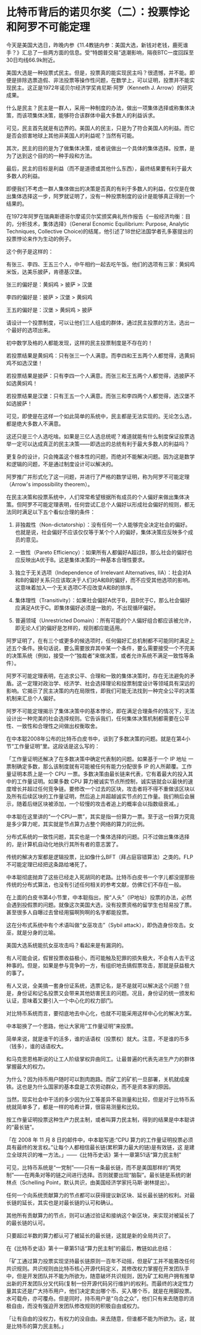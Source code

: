 # 比特币背后的诺贝尔奖（二）：投票悖论和阿罗不可能定理

今天是美国大选日，昨晚内参《11.4教链内参：美国大选，新钱对老钱，鹿死谁手？》汇总了一些两方面的信息。受“特朗普交易”退潮影响，隔夜BTC一度回踩至30日均线66.9k附近。

美国大选是一种投票式民主。但是，投票真的能实现民主吗？很遗憾，并不能。即便是排除选票造假、非法投票等操作性问题，在数学上，可以证明，投票并不能实现民主。这正是1972年诺贝尔经济学奖肯尼斯·阿罗（Kenneth J. Arrow）的研究成果。

什么是民主？民主是一群人，采用一种制度的办法，做出一项集体选择或称集体决策，而该项集体决策，能够符合该群体中最大多数人的利益诉求。

可见，民主首先就是有边界的。美国人的民主，只是为了符合美国人的利益。而它是否会损害地球上其他非美国人的利益呢？当然有可能。

其次，民主的目的是为了做集体决策，或者说做出一个具体的集体选择。投票，是为了达到这个目的的一种手段和方法。

最后，民主的目标是利益（而不是道德或其他什么东西），最终结果要有利于最大多数人的利益。

即便我们不考虑一群人集体做出的决策是否真的有利于多数人的利益，仅仅是在做出集体选择这一步，阿罗就证明了，没有一种投票制度的设计是能够真正得到一个结果的。

在1972年阿罗在瑞典斯德哥尔摩诺贝尔奖颁奖典礼所作报告《一般经济均衡：目的，分析技术，集体选择》（General Ecnomic Equilibrium: Purpose, Analytic Techniques, Collective Choice)的结尾，他引述了18世纪法国学者孔多塞提出的投票悖论来作为生动的例子。

这个例子是这样的：

有张三、李四、王五三个人，中午相约一起去吃午饭。他们的选项有三家：黄焖鸡米饭，达美乐披萨，肯德基汉堡。

张三的偏好是：黄焖鸡 > 披萨 > 汉堡

李四的偏好是：披萨 > 汉堡 > 黄焖鸡

王五的偏好是：汉堡 > 黄焖鸡 > 披萨

请设计一个投票制度，可以让他们三人组成的群体，通过民主投票的方法，选出一个最好的选项出来。

初中数学及格的人都能发现，这样的民主投票制度是不存在的！

若投票结果是黄焖鸡：只有张三一个人满意。而李四和王五两个人都觉得，选黄焖鸡不如选汉堡！

若投票结果是披萨：只有李四一个人满意。而张三和王五两个人都觉得，选披萨不如选黄焖鸡！

若投票结果是汉堡：只有王五一个人满意。而张三和李四两个人都觉得，选汉堡不如选披萨！

可见，即使是在这样一个如此简单的系统中，民主都是无法实现的。无论怎么选，都是绝大多数人不满意。

这还只是三个人选吃啥。如果是三亿人选总统呢？难道就能有什么制度保证投票选举一定可以达成真正的民主决策——即选出的总统有利于最大多数人的利益吗？

更复杂的设计，只会掩盖这个根本性的问题，而绝对不能解决问题。因为这是数学和逻辑的问题，不是通过制度设计可以解决的。

阿罗推广并形式化了这一问题，并进行了严格的数学证明，称为阿罗不可能定理（Arrow's impossibility theorem）。

在民主决策和投票系统中，人们常常希望根据所有成员的个人偏好来做出集体决策。但阿罗不可能定理表明，任何尝试汇总个人偏好以形成社会偏好的规则，都无法同时满足以下五个看似合理的条件：

1. 非独裁性（Non-dictatorship）：没有任何一个人能够完全决定社会的偏好。也就是说，社会偏好不应该仅仅等于某个个人的偏好，集体决策应反映多个成员的意见。

2. 一致性（Pareto Efficiency）：如果所有人都偏好A超过B，那么社会的偏好也应反映出A优于B。这是集体决策的一种基本合理性要求。

3. 独立于无关选项（Independence of Irrelevant Alternatives, IIA）：社会对A和B的偏好关系只应该取决于人们对A和B的偏好，而不应受其他选项的影响。这意味着加入一个无关选项C不应改变A和B的排序。

4. 集体理性（Transitivity）：如果社会偏好A优于B，且B优于C，那么社会偏好应满足A优于C。即集体偏好必须是一致的，不出现循环偏好。

5. 普遍领域（Unrestricted Domain）：所有可能的个人偏好组合都应该被允许，即无论人们的偏好是怎样的，规则都应能适用。

阿罗证明了，在有三个或更多的候选项时，任何偏好汇总机制都不可能同时满足上述五个条件。换句话说，要么需要放弃其中某一个条件，要么需要接受一个不完美的决策系统（例如，接受一个“独裁者”来做决策，或者允许系统不满足一致性等条件）。

阿罗不可能定理表明，在追求公平、合理和一致的集体决策时，存在无法避免的矛盾。这一定理对政治学、经济学、社会选择理论和投票制度设计等领域具有深远的影响。它揭示了民主决策的内在局限性，即我们可能无法找到一种完全公平的决策机制来汇总个人偏好。

阿罗不可能定理揭示了集体决策中的基本悖论，即在满足合理条件的情况下，无法设计出一种完美的社会选择规则。它告诉我们，任何集体决策机制都需要在公平性、一致性和合理性之间做出权衡取舍。

在中本聪2008年公布的比特币白皮书中，谈到了多数决策的问题。就是在第4小节“工作量证明”里。这段话是这么写的：

「工作量证明还解决了在多数决策中确定代表制的问题。如果基于一个 IP 地址 一票制确定多数，那么该制度就有可能被任何有能力分配很多 IP 的人所颠覆。工作量证明本质上是一个 CPU 一票。多数决策由最长链来代表，它有着最大的投入其中的工作量证明。如果多数 CPU 算力被诚实节点所控制，诚实链就会以最快的速度增长并超过任何竞争链。要修改一个过去的区块，攻击者将不得不重做该区块以及所有后续区块的工作量证明，然后追上并超越诚实节点的工作量。我们稍后会展示，随着后继区块被添加，一个较慢的攻击者追上的概率会以指数级衰减。」

中本聪在这里讲的“一个CPU一票”，其实是指一份算力一票。至于这一份算力究竟是多少算力呢，其实就是节点算力占整个网络的算力的比例。

分布式系统的一致性问题，其实也是一个集体选择的问题。只不过做出集体选择的，是计算机自动化地执行其所有者的意志罢了。

传统的解决方案都是逻辑投票，比如像什么BFT（拜占庭容错算法）之类的。FLP不可能定理已经把这条路给堵死了。

中本聪彻底抛弃了这些已经走入死胡同的老路。比特币白皮书一个字儿都没提那些传统的分布式算法，也没有引述任何相关的参考文献，仿佛它们不存在一般。

在上面的白皮书第4小节里，中本聪指出，按“人头”（IP地址）投票的办法，必然会遇到投假票的问题。就像这次美国大选，没有投票资格的留学生也轻易投了票。甚至很多人自曝过去曾经用猫啊狗啊的名字都能投票。

这在分布式系统中有个术语叫做“女巫攻击”（Sybil attack），即伪造身份攻击。女巫，就是分身的比喻。

美国大选系统能抗女巫攻击吗？看起来是有漏洞的。

有人可能会说，假冒投票收益极小，而可能触及犯罪的损失极大，不会有人去干这种事的。但是，如果是参与竞争的一方，有组织地去搞假票攻击，那就是获益极大的事了。

有人又说，全美搞一套身份证系统，选票记名，是不是就可以解决这个问题？但是，身份证和记名投票又会带来其他妨害民主的问题。况且，身份证的统一颁发和认证，意味着又要引入一个中心化的权力部门。

对比特币系统而言，要彻底地去中心化，也就不可能采用这样中心化的解决方案。

中本聪换了一个思路，他让大家用“工作量证明”来投票。

简单来说，就是谁干的活多，谁的话语权（投票权）就大。注意，不是谁的币多（钱多），谁的话语权大。

和马克思恩格斯说的让工人阶级掌权异曲同工。让最普遍的代表先进生产力的群体掌握最大的权力。

为什么？因为持币用户随时可以割肉跑路。而矿工的矿机一旦部署，关机就成废铁。这也是为什么国家的基本盘是工农劳动群众，而不是资本家的原因。

当然，现实社会中干活的多少因为分工等差异不易测量和比较，但是对于比特币系统就简单多了，都是一样的哈希计算，很容易测量和比较。

按工作量证明投票这种生产力民主制，或者叫算力民主制，得到的结果是中本聪讲的“最长链”。

「在 2008 年 11 月 8 日的邮件中，中本聪写道:“CPU 算力的工作量证明投票必须具有最终的发言权。”让每个人都相信最长链(累积算力最大的链)是有效链，这 是建立全球共识的唯一方法。」——《比特币史话》第十一章第51话“算力民主制”

可见，比特币系统是“一党制”——只有一条最长链，而不是美国那样的“两党制”——在两条对等的链之间进行选择。否则就要出现“脑裂”。最长链是系统的谢林点（Schelling Point，默认共识，由美国经济学家托马斯·谢林提出）。

任何一个向系统贡献算力的节点都可以获得提议新区块、延长最长链的权利。对最长链的延长，其实也是对最长链的认可和确认。

其他所有贡献算力的节点，则可以通过验证和接纳这个新区块，来实现对被延长了的最长链的认可。

只要超过半数的算力都认可了被延长的最长链，这就是新的全局共识了。

在《比特币史话》第十一章第51话“算力民主制”的最后，教链如此总结：

「矿工通过算力投票实现坚持最长链原则一百年不动摇，但是矿工并不能篡改任何共识规则。共识规则由比特币核心开源代码定义，其修改权力掌握在开发团队手中，但是开发团队并不能为所欲为，随意破坏共识规则，因为矿工和用户拥有推举出新的开发团队分叉代码(复制一份开源代码另行维护)的权利。而最终的决定性力量其实还是广大持币用户，他们决定卖出哪个币、买入哪个币，就是在用脚投票。水可载舟，亦可覆舟。但是同时，持币用户是“乌合之众”，他们只有来去随意的消极自由，而没有强迫开发团队修改规则的积极自由或权力。

「让有自由的没权力，有权力的没自由。来去随意，但谁都不能为所欲为。这，就是比特币的算力民主制。」
